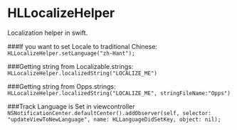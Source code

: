 # HLLocalizeHelper
Localization helper in swift. 

###If you want to set Locale to traditional Chinese:
`HLLocalizeHelper.setLanguage("zh-Hant");`

###Getting string from Localizable.strings:
`HLLocalizeHelper.localizedString("LOCALIZE_ME")`

###Getting string from Opps.strings:
`HLLocalizeHelper.localizedString("LOCALIZE_ME", stringFileName:"Opps")`

###Track Language is Set in viewcontroller
`NSNotificationCenter.defaultCenter().addObserver(self, selector: "updateViewToNewLanguage", name: HLLanguageDidSetKey, object: nil);`
